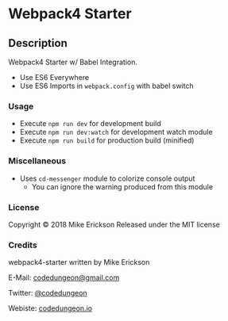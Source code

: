 # Webpack4 Starter

## Description

Webpack4 Starter w/ Babel Integration.

- Use ES6 Everywhere
- Use ES6 Imports in `webpack.config` with babel switch

### Usage

- Execute `npm run dev` for development build
- Execute `npm run dev:watch` for development watch module
- Execute `npm run build` for production build (minified)

### Miscellaneous

- Uses `cd-messenger` module to colorize console output
  - You can ignore the warning produced from this module

### License

Copyright &copy; 2018 Mike Erickson
Released under the MIT license

### Credits

webpack4-starter written by Mike Erickson

E-Mail: [codedungeon@gmail.com](mailto:codedungeon@gmail.com)

Twitter: [@codedungeon](http://twitter.com/codedungeon)

Webiste: [codedungeon.io](http://codedungeon.io)